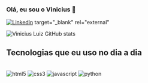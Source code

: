 ### Olá, eu sou o Vinicius 👋

[![Linkedin](https://img.shields.io/badge/LinkedIn-0077B5?style=for-the-badge&logo=linkedin&logoColor=white)](https://www.linkedin.com/in/vinicius-luiz-1955a2260/) target="_blank" rel="external"

![Vinicius Luiz GitHub stats](https://github-readme-stats.vercel.app/api?username=viniciussluiz&show_icons=true&theme=radical)

## Tecnologias que eu uso no dia a dia

<div style="display: inline_block"><br/>
    <img align="center" alt="html5" src="https://img.shields.io/badge/HTML5-E34F26?style=for-the-badge&logo=html5&logoColor=white">
    <img align="center" alt="css3" src="https://img.shields.io/badge/CSS3-1572B6?style=for-the-badge&logo=css3&logoColor=white">
    <img align="center" alt="javascript" src="https://img.shields.io/badge/JavaScript-F7DF1E?style=for-the-badge&logo=javascript&logoColor=black">
    <img align="center" alt="python" src="https://img.shields.io/badge/Python-3776AB?style=for-the-badge&logo=python&logoColor=white">

